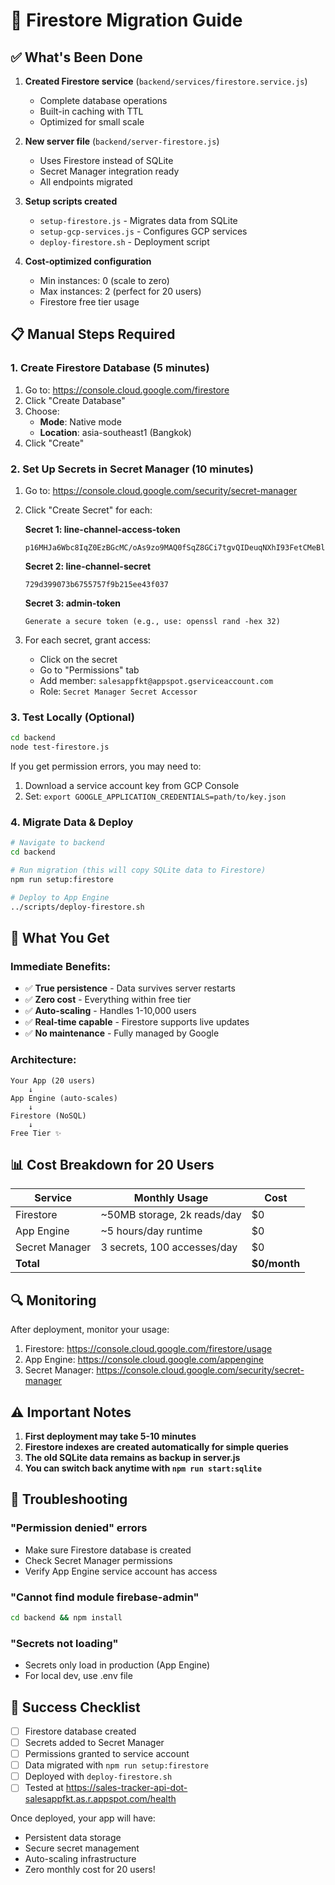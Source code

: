 # 🚀 Firestore Migration Guide

## ✅ What's Been Done

1. **Created Firestore service** (`backend/services/firestore.service.js`)
   - Complete database operations
   - Built-in caching with TTL
   - Optimized for small scale

2. **New server file** (`backend/server-firestore.js`)
   - Uses Firestore instead of SQLite
   - Secret Manager integration ready
   - All endpoints migrated

3. **Setup scripts created**
   - `setup-firestore.js` - Migrates data from SQLite
   - `setup-gcp-services.js` - Configures GCP services
   - `deploy-firestore.sh` - Deployment script

4. **Cost-optimized configuration**
   - Min instances: 0 (scale to zero)
   - Max instances: 2 (perfect for 20 users)
   - Firestore free tier usage

## 📋 Manual Steps Required

### 1. Create Firestore Database (5 minutes)

1. Go to: https://console.cloud.google.com/firestore
2. Click "Create Database"
3. Choose:
   - **Mode**: Native mode
   - **Location**: asia-southeast1 (Bangkok)
4. Click "Create"

### 2. Set Up Secrets in Secret Manager (10 minutes)

1. Go to: https://console.cloud.google.com/security/secret-manager

2. Click "Create Secret" for each:

   **Secret 1: line-channel-access-token**
   ```
   p16MHJa6Wbc8IqZ0EzBGcMC/oAs9zo9MAQ0fSqZ8GCi7tgvQIDeuqNXhI93FetCMeBluaMRgyCsI0z6aA7dh9IvCFKUYoLBgTwaERUkjCYphrdJNQINsDbeFIOHCcamYjZJe7K0UXldyN61WD/uRPwdB04t89/1O/w1cDnyilFU=
   ```

   **Secret 2: line-channel-secret**
   ```
   729d399073b6755757f9b215ee43f037
   ```

   **Secret 3: admin-token**
   ```
   Generate a secure token (e.g., use: openssl rand -hex 32)
   ```

3. For each secret, grant access:
   - Click on the secret
   - Go to "Permissions" tab
   - Add member: `salesappfkt@appspot.gserviceaccount.com`
   - Role: `Secret Manager Secret Accessor`

### 3. Test Locally (Optional)

```bash
cd backend
node test-firestore.js
```

If you get permission errors, you may need to:
1. Download a service account key from GCP Console
2. Set: `export GOOGLE_APPLICATION_CREDENTIALS=path/to/key.json`

### 4. Migrate Data & Deploy

```bash
# Navigate to backend
cd backend

# Run migration (this will copy SQLite data to Firestore)
npm run setup:firestore

# Deploy to App Engine
../scripts/deploy-firestore.sh
```

## 🎯 What You Get

### Immediate Benefits:
- ✅ **True persistence** - Data survives server restarts
- ✅ **Zero cost** - Everything within free tier
- ✅ **Auto-scaling** - Handles 1-10,000 users
- ✅ **Real-time capable** - Firestore supports live updates
- ✅ **No maintenance** - Fully managed by Google

### Architecture:
```
Your App (20 users)
    ↓
App Engine (auto-scales)
    ↓
Firestore (NoSQL)
    ↓
Free Tier ✨
```

## 📊 Cost Breakdown for 20 Users

| Service | Monthly Usage | Cost |
|---------|--------------|------|
| Firestore | ~50MB storage, 2k reads/day | $0 |
| App Engine | ~5 hours/day runtime | $0 |
| Secret Manager | 3 secrets, 100 accesses/day | $0 |
| **Total** | | **$0/month** |

## 🔍 Monitoring

After deployment, monitor your usage:
1. Firestore: https://console.cloud.google.com/firestore/usage
2. App Engine: https://console.cloud.google.com/appengine
3. Secret Manager: https://console.cloud.google.com/security/secret-manager

## ⚠️ Important Notes

1. **First deployment may take 5-10 minutes**
2. **Firestore indexes are created automatically for simple queries**
3. **The old SQLite data remains as backup in server.js**
4. **You can switch back anytime with `npm run start:sqlite`**

## 🚨 Troubleshooting

### "Permission denied" errors
- Make sure Firestore database is created
- Check Secret Manager permissions
- Verify App Engine service account has access

### "Cannot find module firebase-admin"
```bash
cd backend && npm install
```

### "Secrets not loading"
- Secrets only load in production (App Engine)
- For local dev, use .env file

## 🎉 Success Checklist

- [ ] Firestore database created
- [ ] Secrets added to Secret Manager
- [ ] Permissions granted to service account
- [ ] Data migrated with `npm run setup:firestore`
- [ ] Deployed with `deploy-firestore.sh`
- [ ] Tested at https://sales-tracker-api-dot-salesappfkt.as.r.appspot.com/health

Once deployed, your app will have:
- Persistent data storage
- Secure secret management
- Auto-scaling infrastructure
- Zero monthly cost for 20 users!